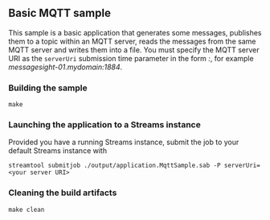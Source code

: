 ## Basic MQTT sample

This sample is a basic application that generates some messages, publishes them to a topic within an MQTT server, 
reads the messages from the same MQTT server and writes them into a file. You must specify the MQTT server URI as
the `serverUri` submission time parameter in the form *<server name>:<tcp port>*, for example *messagesight-01.mydomain:1884*.

### Building the sample

`make`

### Launching the application to a Streams instance

Provided you have a running Streams instance, submit the job to your default Streams instance with

`streamtool submitjob ./output/application.MqttSample.sab -P serverUri=<your server URI>`

### Cleaning the build artifacts

`make clean`
